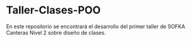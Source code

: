 # Taller-Clases-POO
En este repositorio se encontrará el desarrollo del primer taller de SOFKA Canteras Nivel 2 sobre diseño de clases.
